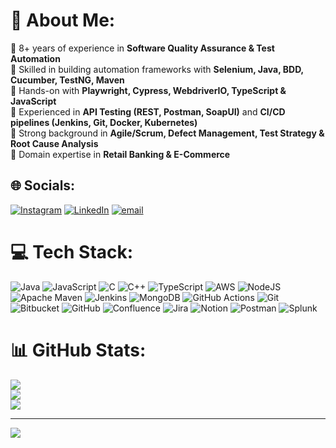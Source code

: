 # 💫 About Me:
🔹 8+ years of experience in **Software Quality Assurance & Test Automation**  <br>🔹 Skilled in building automation frameworks with **Selenium, Java, BDD, Cucumber, TestNG, Maven**  <br>🔹 Hands-on with **Playwright, Cypress, WebdriverIO, TypeScript & JavaScript**  <br>🔹 Experienced in **API Testing (REST, Postman, SoapUI)** and **CI/CD pipelines (Jenkins, Git, Docker, Kubernetes)**  <br>🔹 Strong background in **Agile/Scrum, Defect Management, Test Strategy & Root Cause Analysis**  <br>🔹 Domain expertise in **Retail Banking & E-Commerce**  


## 🌐 Socials:
[![Instagram](https://img.shields.io/badge/Instagram-%23E4405F.svg?logo=Instagram&logoColor=white)](https://instagram.com/https://www.instagram.com/akash12_09) [![LinkedIn](https://img.shields.io/badge/LinkedIn-%230077B5.svg?logo=linkedin&logoColor=white)](https://linkedin.com/in/https://www.linkedin.com/in/akash-arul/) [![email](https://img.shields.io/badge/Email-D14836?logo=gmail&logoColor=white)](mailto:akasharul1295@gmail.com) 

# 💻 Tech Stack:
![Java](https://img.shields.io/badge/java-%23ED8B00.svg?style=for-the-badge&logo=openjdk&logoColor=white) ![JavaScript](https://img.shields.io/badge/javascript-%23323330.svg?style=for-the-badge&logo=javascript&logoColor=%23F7DF1E) ![C](https://img.shields.io/badge/c-%2300599C.svg?style=for-the-badge&logo=c&logoColor=white) ![C++](https://img.shields.io/badge/c++-%2300599C.svg?style=for-the-badge&logo=c%2B%2B&logoColor=white) ![TypeScript](https://img.shields.io/badge/typescript-%23007ACC.svg?style=for-the-badge&logo=typescript&logoColor=white) ![AWS](https://img.shields.io/badge/AWS-%23FF9900.svg?style=for-the-badge&logo=amazon-aws&logoColor=white) ![NodeJS](https://img.shields.io/badge/node.js-6DA55F?style=for-the-badge&logo=node.js&logoColor=white) ![Apache Maven](https://img.shields.io/badge/Apache%20Maven-C71A36?style=for-the-badge&logo=Apache%20Maven&logoColor=white) ![Jenkins](https://img.shields.io/badge/jenkins-%232C5263.svg?style=for-the-badge&logo=jenkins&logoColor=white) ![MongoDB](https://img.shields.io/badge/MongoDB-%234ea94b.svg?style=for-the-badge&logo=mongodb&logoColor=white) ![GitHub Actions](https://img.shields.io/badge/github%20actions-%232671E5.svg?style=for-the-badge&logo=githubactions&logoColor=white) ![Git](https://img.shields.io/badge/git-%23F05033.svg?style=for-the-badge&logo=git&logoColor=white) ![Bitbucket](https://img.shields.io/badge/bitbucket-%230047B3.svg?style=for-the-badge&logo=bitbucket&logoColor=white) ![GitHub](https://img.shields.io/badge/github-%23121011.svg?style=for-the-badge&logo=github&logoColor=white) ![Confluence](https://img.shields.io/badge/confluence-%23172BF4.svg?style=for-the-badge&logo=confluence&logoColor=white) ![Jira](https://img.shields.io/badge/jira-%230A0FFF.svg?style=for-the-badge&logo=jira&logoColor=white) ![Notion](https://img.shields.io/badge/Notion-%23000000.svg?style=for-the-badge&logo=notion&logoColor=white) ![Postman](https://img.shields.io/badge/Postman-FF6C37?style=for-the-badge&logo=postman&logoColor=white) ![Splunk](https://img.shields.io/badge/splunk-%23000000.svg?style=for-the-badge&logo=splunk&logoColor=white)
# 📊 GitHub Stats:
![](https://github-readme-stats.vercel.app/api?username=akash1295&theme=dark&hide_border=false&include_all_commits=true&count_private=true)<br/>
![](https://nirzak-streak-stats.vercel.app/?user=akash1295&theme=dark&hide_border=false)<br/>
![](https://github-readme-stats.vercel.app/api/top-langs/?username=akash1295&theme=dark&hide_border=false&include_all_commits=true&count_private=true&layout=compact)

---
[![](https://visitcount.itsvg.in/api?id=akash1295&icon=0&color=0)](https://visitcount.itsvg.in)

<!-- Proudly created with GPRM ( https://gprm.itsvg.in ) -->
